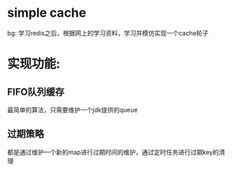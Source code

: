 # simple cache
bg:
学习redis之后，根据网上的学习资料，学习并模仿实现一个cache轮子

# 实现功能:
## FIFO队列缓存
最简单的算法，只需要维护一个jdk提供的queue

## 过期策略
都是通过维护一个新的map进行过期时间的维护，通过定时任务进行过期key的清理

